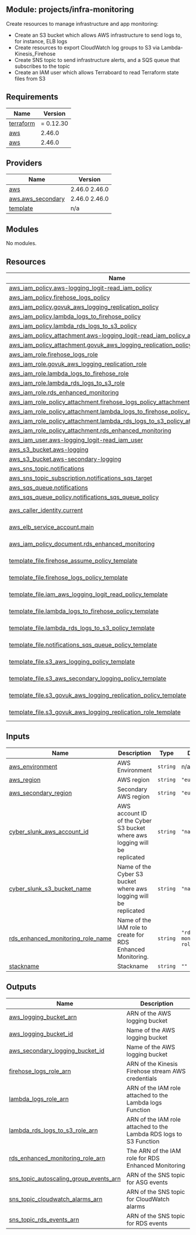 ## Module: projects/infra-monitoring

Create resources to manage infrastructure and app monitoring:
  - Create an S3 bucket which allows AWS infrastructure to send logs to, for
    instance, ELB logs
  - Create resources to export CloudWatch log groups to S3 via Lambda-Kinesis\_Firehose
  - Create SNS topic to send infrastructure alerts, and a SQS queue that subscribes to
    the topic
  - Create an IAM user which allows Terraboard to read Terraform state files from S3

## Requirements

| Name | Version |
|------|---------|
| <a name="requirement_terraform"></a> [terraform](#requirement\_terraform) | = 0.12.30 |
| <a name="requirement_aws"></a> [aws](#requirement\_aws) | 2.46.0 |
| <a name="requirement_aws"></a> [aws](#requirement\_aws) | 2.46.0 |

## Providers

| Name | Version |
|------|---------|
| <a name="provider_aws"></a> [aws](#provider\_aws) | 2.46.0 2.46.0 |
| <a name="provider_aws.aws_secondary"></a> [aws.aws\_secondary](#provider\_aws.aws\_secondary) | 2.46.0 2.46.0 |
| <a name="provider_template"></a> [template](#provider\_template) | n/a |

## Modules

No modules.

## Resources

| Name | Type |
|------|------|
| [aws_iam_policy.aws-logging_logit-read_iam_policy](https://registry.terraform.io/providers/hashicorp/aws/2.46.0/docs/resources/iam_policy) | resource |
| [aws_iam_policy.firehose_logs_policy](https://registry.terraform.io/providers/hashicorp/aws/2.46.0/docs/resources/iam_policy) | resource |
| [aws_iam_policy.govuk_aws_logging_replication_policy](https://registry.terraform.io/providers/hashicorp/aws/2.46.0/docs/resources/iam_policy) | resource |
| [aws_iam_policy.lambda_logs_to_firehose_policy](https://registry.terraform.io/providers/hashicorp/aws/2.46.0/docs/resources/iam_policy) | resource |
| [aws_iam_policy.lambda_rds_logs_to_s3_policy](https://registry.terraform.io/providers/hashicorp/aws/2.46.0/docs/resources/iam_policy) | resource |
| [aws_iam_policy_attachment.aws-logging_logit-read_iam_policy_attachment](https://registry.terraform.io/providers/hashicorp/aws/2.46.0/docs/resources/iam_policy_attachment) | resource |
| [aws_iam_policy_attachment.govuk_aws_logging_replication_policy_attachment](https://registry.terraform.io/providers/hashicorp/aws/2.46.0/docs/resources/iam_policy_attachment) | resource |
| [aws_iam_role.firehose_logs_role](https://registry.terraform.io/providers/hashicorp/aws/2.46.0/docs/resources/iam_role) | resource |
| [aws_iam_role.govuk_aws_logging_replication_role](https://registry.terraform.io/providers/hashicorp/aws/2.46.0/docs/resources/iam_role) | resource |
| [aws_iam_role.lambda_logs_to_firehose_role](https://registry.terraform.io/providers/hashicorp/aws/2.46.0/docs/resources/iam_role) | resource |
| [aws_iam_role.lambda_rds_logs_to_s3_role](https://registry.terraform.io/providers/hashicorp/aws/2.46.0/docs/resources/iam_role) | resource |
| [aws_iam_role.rds_enhanced_monitoring](https://registry.terraform.io/providers/hashicorp/aws/2.46.0/docs/resources/iam_role) | resource |
| [aws_iam_role_policy_attachment.firehose_logs_policy_attachment](https://registry.terraform.io/providers/hashicorp/aws/2.46.0/docs/resources/iam_role_policy_attachment) | resource |
| [aws_iam_role_policy_attachment.lambda_logs_to_firehose_policy_attachment](https://registry.terraform.io/providers/hashicorp/aws/2.46.0/docs/resources/iam_role_policy_attachment) | resource |
| [aws_iam_role_policy_attachment.lambda_rds_logs_to_s3_policy_attachment](https://registry.terraform.io/providers/hashicorp/aws/2.46.0/docs/resources/iam_role_policy_attachment) | resource |
| [aws_iam_role_policy_attachment.rds_enhanced_monitoring](https://registry.terraform.io/providers/hashicorp/aws/2.46.0/docs/resources/iam_role_policy_attachment) | resource |
| [aws_iam_user.aws-logging_logit-read_iam_user](https://registry.terraform.io/providers/hashicorp/aws/2.46.0/docs/resources/iam_user) | resource |
| [aws_s3_bucket.aws-logging](https://registry.terraform.io/providers/hashicorp/aws/2.46.0/docs/resources/s3_bucket) | resource |
| [aws_s3_bucket.aws-secondary-logging](https://registry.terraform.io/providers/hashicorp/aws/2.46.0/docs/resources/s3_bucket) | resource |
| [aws_sns_topic.notifications](https://registry.terraform.io/providers/hashicorp/aws/2.46.0/docs/resources/sns_topic) | resource |
| [aws_sns_topic_subscription.notifications_sqs_target](https://registry.terraform.io/providers/hashicorp/aws/2.46.0/docs/resources/sns_topic_subscription) | resource |
| [aws_sqs_queue.notifications](https://registry.terraform.io/providers/hashicorp/aws/2.46.0/docs/resources/sqs_queue) | resource |
| [aws_sqs_queue_policy.notifications_sqs_queue_policy](https://registry.terraform.io/providers/hashicorp/aws/2.46.0/docs/resources/sqs_queue_policy) | resource |
| [aws_caller_identity.current](https://registry.terraform.io/providers/hashicorp/aws/2.46.0/docs/data-sources/caller_identity) | data source |
| [aws_elb_service_account.main](https://registry.terraform.io/providers/hashicorp/aws/2.46.0/docs/data-sources/elb_service_account) | data source |
| [aws_iam_policy_document.rds_enhanced_monitoring](https://registry.terraform.io/providers/hashicorp/aws/2.46.0/docs/data-sources/iam_policy_document) | data source |
| [template_file.firehose_assume_policy_template](https://registry.terraform.io/providers/hashicorp/template/latest/docs/data-sources/file) | data source |
| [template_file.firehose_logs_policy_template](https://registry.terraform.io/providers/hashicorp/template/latest/docs/data-sources/file) | data source |
| [template_file.iam_aws_logging_logit_read_policy_template](https://registry.terraform.io/providers/hashicorp/template/latest/docs/data-sources/file) | data source |
| [template_file.lambda_logs_to_firehose_policy_template](https://registry.terraform.io/providers/hashicorp/template/latest/docs/data-sources/file) | data source |
| [template_file.lambda_rds_logs_to_s3_policy_template](https://registry.terraform.io/providers/hashicorp/template/latest/docs/data-sources/file) | data source |
| [template_file.notifications_sqs_queue_policy_template](https://registry.terraform.io/providers/hashicorp/template/latest/docs/data-sources/file) | data source |
| [template_file.s3_aws_logging_policy_template](https://registry.terraform.io/providers/hashicorp/template/latest/docs/data-sources/file) | data source |
| [template_file.s3_aws_secondary_logging_policy_template](https://registry.terraform.io/providers/hashicorp/template/latest/docs/data-sources/file) | data source |
| [template_file.s3_govuk_aws_logging_replication_policy_template](https://registry.terraform.io/providers/hashicorp/template/latest/docs/data-sources/file) | data source |
| [template_file.s3_govuk_aws_logging_replication_role_template](https://registry.terraform.io/providers/hashicorp/template/latest/docs/data-sources/file) | data source |

## Inputs

| Name | Description | Type | Default | Required |
|------|-------------|------|---------|:--------:|
| <a name="input_aws_environment"></a> [aws\_environment](#input\_aws\_environment) | AWS Environment | `string` | n/a | yes |
| <a name="input_aws_region"></a> [aws\_region](#input\_aws\_region) | AWS region | `string` | `"eu-west-1"` | no |
| <a name="input_aws_secondary_region"></a> [aws\_secondary\_region](#input\_aws\_secondary\_region) | Secondary AWS region | `string` | `"eu-west-2"` | no |
| <a name="input_cyber_slunk_aws_account_id"></a> [cyber\_slunk\_aws\_account\_id](#input\_cyber\_slunk\_aws\_account\_id) | AWS account ID of the Cyber S3 bucket where aws logging will be replicated | `string` | `"na"` | no |
| <a name="input_cyber_slunk_s3_bucket_name"></a> [cyber\_slunk\_s3\_bucket\_name](#input\_cyber\_slunk\_s3\_bucket\_name) | Name of the Cyber S3 bucket where aws logging will be replicated | `string` | `"na"` | no |
| <a name="input_rds_enhanced_monitoring_role_name"></a> [rds\_enhanced\_monitoring\_role\_name](#input\_rds\_enhanced\_monitoring\_role\_name) | Name of the IAM role to create for RDS Enhanced Monitoring. | `string` | `"rds-monitoring-role"` | no |
| <a name="input_stackname"></a> [stackname](#input\_stackname) | Stackname | `string` | `""` | no |

## Outputs

| Name | Description |
|------|-------------|
| <a name="output_aws_logging_bucket_arn"></a> [aws\_logging\_bucket\_arn](#output\_aws\_logging\_bucket\_arn) | ARN of the AWS logging bucket |
| <a name="output_aws_logging_bucket_id"></a> [aws\_logging\_bucket\_id](#output\_aws\_logging\_bucket\_id) | Name of the AWS logging bucket |
| <a name="output_aws_secondary_logging_bucket_id"></a> [aws\_secondary\_logging\_bucket\_id](#output\_aws\_secondary\_logging\_bucket\_id) | Name of the AWS logging bucket |
| <a name="output_firehose_logs_role_arn"></a> [firehose\_logs\_role\_arn](#output\_firehose\_logs\_role\_arn) | ARN of the Kinesis Firehose stream AWS credentials |
| <a name="output_lambda_logs_role_arn"></a> [lambda\_logs\_role\_arn](#output\_lambda\_logs\_role\_arn) | ARN of the IAM role attached to the Lambda logs Function |
| <a name="output_lambda_rds_logs_to_s3_role_arn"></a> [lambda\_rds\_logs\_to\_s3\_role\_arn](#output\_lambda\_rds\_logs\_to\_s3\_role\_arn) | ARN of the IAM role attached to the Lambda RDS logs to S3 Function |
| <a name="output_rds_enhanced_monitoring_role_arn"></a> [rds\_enhanced\_monitoring\_role\_arn](#output\_rds\_enhanced\_monitoring\_role\_arn) | The ARN of the IAM role for RDS Enhanced Monitoring |
| <a name="output_sns_topic_autoscaling_group_events_arn"></a> [sns\_topic\_autoscaling\_group\_events\_arn](#output\_sns\_topic\_autoscaling\_group\_events\_arn) | ARN of the SNS topic for ASG events |
| <a name="output_sns_topic_cloudwatch_alarms_arn"></a> [sns\_topic\_cloudwatch\_alarms\_arn](#output\_sns\_topic\_cloudwatch\_alarms\_arn) | ARN of the SNS topic for CloudWatch alarms |
| <a name="output_sns_topic_rds_events_arn"></a> [sns\_topic\_rds\_events\_arn](#output\_sns\_topic\_rds\_events\_arn) | ARN of the SNS topic for RDS events |
